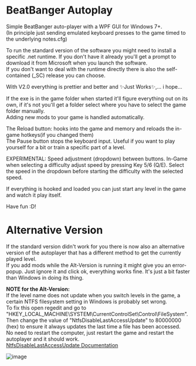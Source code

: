 # BeatBanger Autoplay

Simple BeatBanger auto-player with a WPF GUI for Windows 7+. <br>
(In principle just sending emulated keyboard presses to the game timed to the underlying notes.cfg)

To run the standard version of the software you might need to install a specific .net runtime. If you don't have it already you'll get a prompt to download it from Microsoft when you launch the software. <br>
If you don't want to deal with the runtime directly there is also the self-contained (_SC) release you can choose.

With V2.0 everything is prettier and better and ✨Just Works✨,... i hope...

If the exe is in the game folder when started it'll figure everything out on its own, if it's not you'll get a folder select where you have to select the game folder manually.<br>
Adding new mods to your game is handled automatically.<br>

The Reload button: hooks into the game and memory and reloads the in-game hotkeys(if you changed them)<br>
The Pause button stops the keyboard input. Useful if you want to play yourself for a bit or train a specific part of a level.<br>

EXPERIMENTAL: Speed adjustment (dropdown) between buttons. In-Game when selecting a difficulty adjust speed by pressing Key 5/6 (Q/E). Select the speed in the dropdown before starting the difficulty with the selected speed.

If everything is hooked and loaded you can just start any level in the game and watch it play itself.

Have fun :D!

# Alternative Version
If the standard version didn't work for you there is now also an alternative version of the autoplayer that has a different method to get the currently played level.<br>
If you add mods while the Alt-Version is running it might give you an error-popup. Just ignore it and click ok, everything works fine. It's just a bit faster than Windows in doing its thing.

**NOTE for the Alt-Version:**<br>
If the level name does not update when you switch levels in the game, a certain NTFS filesystem setting in Windows is probably set wrong.<br>
To fix this open regedit and go to "HKEY_LOCAL_MACHINE\SYSTEM\CurrentControlSet\Control\FileSystem".<br>
Then change the value of "NtfsDisableLastAccessUpdate" to 80000000 (hex) to ensure it always updates the last time a file has been  accessed.<br>
No need to restart the computer, just restart the game and restart the autoplayer and it should work.<br>
[NtfsDisableLastAccessUpdate Documentation](https://winaero.com/disable-ntfs-last-access-time-updates-in-windows-10/)

![image](https://github.com/user-attachments/assets/8531e17c-2843-40b5-aecc-3db2c4b17865)
